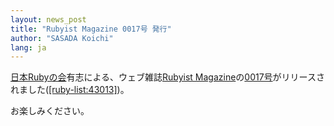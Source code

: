 ```yaml
---
layout: news_post
title: "Rubyist Magazine 0017号 発行"
author: "SASADA Koichi"
lang: ja
---
```


[日本Rubyの会][1]有志による、ウェブ雑誌[Rubyist
Magazine][2]の[0017号][3]がリリースされました([\[ruby-list:43013\]][4])。

お楽しみください。



[1]: http://jp.rubyist.net/
[2]: http://jp.rubyist.net/magazine/
[3]: http://jp.rubyist.net/magazine/?0017
[4]: https://blade.ruby-lang.org/ruby-list/43013
